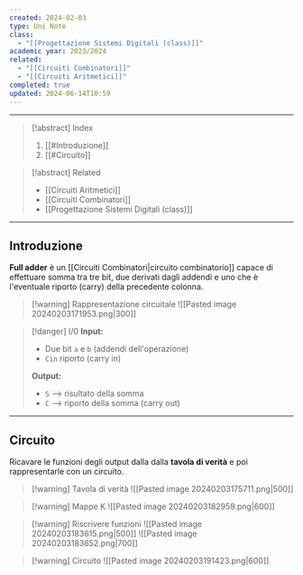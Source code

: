 ```yaml
---
created: 2024-02-03
type: Uni Note
class:
  - "[[Progettazione Sistemi Digitali (class)]]"
academic year: 2023/2024
related:
  - "[[Circuiti Combinatori]]"
  - "[[Circuiti Aritmetici]]"
completed: true
updated: 2024-06-14T10:59
---
```

---

>[!abstract] Index
>1. [[#Introduzione]]
>2. [[#Circuito]]

>[!abstract] Related
>- [[Circuiti Aritmetici]]
>- [[Circuiti Combinatori]]
>- [[Progettazione Sistemi Digitali (class)]]

---
## Introduzione

**Full adder** è un [[Circuiti Combinatori|circuito combinatorio]] capace di effettuare somma tra tre bit, due derivati dagli addendi e uno che è l'eventuale riporto (carry) della precedente colonna.

>[!warning] Rappresentazione circuitale
>![[Pasted image 20240203171953.png|300]]

>[!danger] I/0
>**Input:**  
>- Due bit `a` e `b` (addendi dell'operazione)
>- `Cin` riporto (carry in)
>
>**Output:** 
>- `S` --> risultato della somma
>- `C` --> riporto della somma (carry out)

---
## Circuito

Ricavare le funzioni degli output dalla dalla **tavola di verità** e poi rappresentarle con un circuito.

>[!warning] Tavola di verità
>![[Pasted image 20240203175711.png|500]]

>[!warning] Mappe K
>![[Pasted image 20240203182959.png|600]]

>[!warning] Riscrivere funzioni
>![[Pasted image 20240203183615.png|500]]
>![[Pasted image 20240203183652.png|700]]

>[!warning] Circuito
>![[Pasted image 20240203191423.png|600]]
